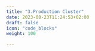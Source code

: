```yaml
---
title: "3.Production Cluster"
date: 2023-08-23T11:24:53+02:00
draft: false
icon: "code_blocks"
weight: 100

---
```


